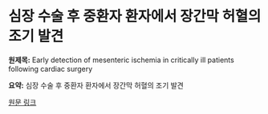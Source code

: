 # 심장 수술 후 중환자 환자에서 장간막 허혈의 조기 발견

**원제목:** Early detection of mesenteric ischemia in critically ill patients following cardiac surgery

**요약:** 심장 수술 후 중환자 환자에서 장간막 허혈의 조기 발견

[원문 링크](https://scholar.google.com/scholar_url?url=https://www.nature.com/articles/s41598-025-10534-9&hl=ko&sa=X&d=6954401361589998967&ei=6ip1aKizOrXCieoPpePMsQo&scisig=AAZF9b-uDkVou9j6AINjWW77FmKs&oi=scholaralrt&hist=BNQUaiIAAAAJ:17158378280919032469:AAZF9b9t4Icu6fuM2tSVCh97wJn6&html=&pos=9&folt=kw-top)
